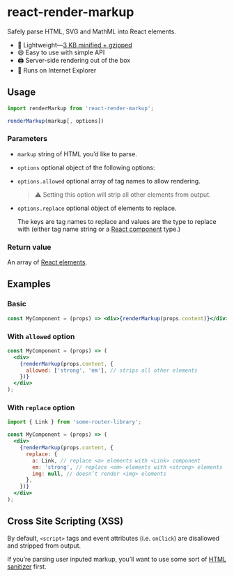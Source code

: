 # react-render-markup

Safely parse HTML, SVG and MathML into React elements.

- :gift: Lightweight—[3 KB minified + gzipped](https://bundlephobia.com/result?p=react-render-markup)
- :smile: Easy to use with simple API
- :printer: Server-side rendering out of the box
- :dolphin: Runs on Internet Explorer

## Usage

```js
import renderMarkup from 'react-render-markup';

renderMarkup(markup[, options])
```

### Parameters

- `markup` string of HTML you’d like to parse.
- `options` optional object of the following options:
- `options.allowed` optional array of tag names to allow rendering.

  > :warning: Setting this option will strip all other elements from output.

- `options.replace` optional object of elements to replace.

  The keys are tag names to replace and values are the type to replace with (either tag name string or a [React component](https://reactjs.org/docs/components-and-props.html) type.)

### Return value

An array of [React elements](https://reactjs.org/docs/rendering-elements.html).

## Examples

### Basic

```jsx
const MyComponent = (props) => <div>{renderMarkup(props.content)}</div>;
```

### With `allowed` option

```jsx
const MyComponent = (props) => (
  <div>
    {renderMarkup(props.content, {
      allowed: ['strong', 'em'], // strips all other elements
    })}
  </div>
);
```

### With `replace` option

```jsx
import { Link } from 'some-router-library';

const MyComponent = (props) => (
  <div>
    {renderMarkup(props.content, {
      replace: {
        a: Link, // replace <a> elements with <Link> component
        em: 'strong', // replace <em> elements with <strong> elements
        img: null, // doesn’t render <img> elements
      },
    })}
  </div>
);
```

## Cross Site Scripting (XSS)

By default, `<script>` tags and event attributes (i.e. `onClick`) are disallowed and stripped from output.

If you’re parsing user inputed markup, you’ll want to use some sort of [HTML sanitizer](https://www.npmjs.com/search?q=html%20sanitizer&page=1&ranking=optimal) first.
